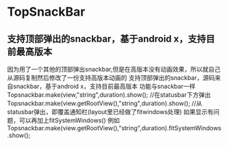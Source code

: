 # TopSnackBar
## 支持顶部弹出的snackbar，基于android x，支持目前最高版本

因为用了一个其他的顶部弹出snackbar,但是在高版本没有动画效果，所以就自己从源码复制然后修改了一份支持高版本动画的 支持顶部弹出的snackbar，源码来自snackbar，基于android x，支持目前最高版本 功能与snackbar一样 Topsnackbar.make(view,"string",duration).show(); //在statusbar下方弹出 Topsnackbar.make(view.getRootView(),"string",duration).show(); //从statusbar弹出，即覆盖通知栏(layout里已经做了fitwindows处理)
如果显示有问题，可以再加上fitSystemWindows()
例如
Topsnackbar.make(view.getRootView(),"string",duration).fitSystemWindows.show();
